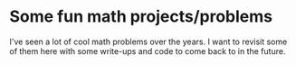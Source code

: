 # Some fun math projects/problems

I've seen a lot of cool math problems over the years. 
I want to revisit some of them here with some write-ups and code to come back to in the future. 
